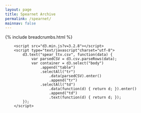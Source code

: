 ```yaml
---
layout: page
title: Spearnet Archive
permalink: /spearnet/
mainnav: false
---
```

{% include breadcrumbs.html %}

 <script src="http://d3js.org/d3.v3.min.js"></script> 
        <script src="d3.min.js?v=3.2.8"></script>
        <script type="text/javascript"charset="utf-8">
            d3.text("spear_ttv.csv", function(data) {
                var parsedCSV = d3.csv.parseRows(data);
                var container = d3.select("body")
                    .append("table")
                    .selectAll("tr")
                        .data(parsedCSV).enter()
                        .append("tr")
                    .selectAll("td")
                        .data(function(d) { return d; }).enter()
                        .append("td")
                        .text(function(d) { return d; });
            });
        </script>

<script>
$(document).ready( function () {
    $('#table_id').DataTable();
} );
</script>